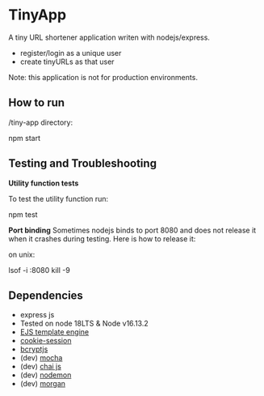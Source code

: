 # TinyApp 

A tiny URL shortener application writen with nodejs/express.

- register/login as a unique user 
- create tinyURLs as that user

Note: this application is not for production environments. 

## How to run

/tiny-app directory:

npm start 

## Testing and Troubleshooting 

**Utility function tests**

To test the utility function run:

npm test

**Port binding**
Sometimes nodejs binds to port 8080 and does 
not release it when it crashes during testing.
Here is how to release it:

on unix:

lsof -i :8080
kill -9 <PID>

## Dependencies

- express js
- Tested on node 18LTS & Node v16.13.2
- [EJS template engine](https://ejs.co/)
- [cookie-session](https://www.npmjs.com/package/cookie-session)
- [bcryptjs](https://www.npmjs.com/package/bcryptjs)
- (dev) [mocha](https://mochajs.org/)
- (dev) [chai js](https://www.chaijs.com/)
- (dev) [nodemon](https://github.com/remy/nodemon)
- (dev) [morgan](https://github.com/expressjs/morgan)